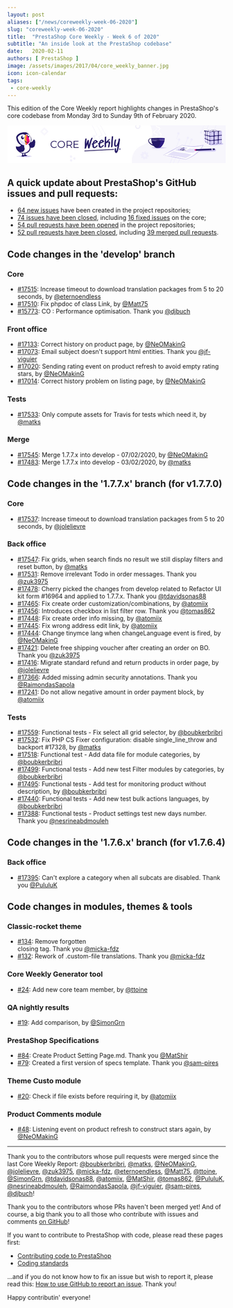 ```yaml
---
layout: post
aliases: ["/news/coreweekly-week-06-2020"]
slug: "coreweekly-week-06-2020"
title:  "PrestaShop Core Weekly - Week 6 of 2020"
subtitle: "An inside look at the PrestaShop codebase"
date:   2020-02-11
authors: [ PrestaShop ]
image: /assets/images/2017/04/core_weekly_banner.jpg
icon: icon-calendar
tags:
 - core-weekly
---
```


This edition of the Core Weekly report highlights changes in PrestaShop's core codebase from Monday 3rd to Sunday 9th of February 2020.

![Core Weekly banner](/assets/images/2018/12/banner-core-weekly.jpg)


## A quick update about PrestaShop's GitHub issues and pull requests:

- [64 new issues](https://github.com/search?q=org%3APrestaShop+is%3Apublic++-repo%3Aprestashop%2Fprestashop.github.io++is%3Aissue+created%3A2020-02-03..2020-02-09) have been created in the project repositories;
- [74 issues have been closed](https://github.com/search?q=org%3APrestaShop+is%3Apublic++-repo%3Aprestashop%2Fprestashop.github.io++is%3Aissue+closed%3A2020-02-03..2020-02-09), including [16 fixed issues](https://github.com/search?q=org%3APrestaShop+is%3Apublic++-repo%3Aprestashop%2Fprestashop.github.io++is%3Aissue+label%3Afixed+closed%3A2020-02-03..2020-02-09) on the core;
- [54 pull requests have been opened](https://github.com/search?q=org%3APrestaShop+is%3Apublic++-repo%3Aprestashop%2Fprestashop.github.io++is%3Apr+created%3A2020-02-03..2020-02-09) in the project repositories;
- [52 pull requests have been closed](https://github.com/search?q=org%3APrestaShop+is%3Apublic++-repo%3Aprestashop%2Fprestashop.github.io++is%3Apr+closed%3A2020-02-03..2020-02-09), including [39 merged pull requests](https://github.com/search?q=org%3APrestaShop+is%3Apublic++-repo%3Aprestashop%2Fprestashop.github.io++is%3Apr+merged%3A2020-02-03..2020-02-09).



## Code changes in the 'develop' branch


### Core
* [#17515](https://github.com/PrestaShop/PrestaShop/pull/17515): Increase timeout to download translation packages from 5 to 20 seconds, by [@eternoendless](https://github.com/eternoendless)
* [#17510](https://github.com/PrestaShop/PrestaShop/pull/17510): Fix phpdoc of class Link, by [@Matt75](https://github.com/Matt75)
* [#15773](https://github.com/PrestaShop/PrestaShop/pull/15773): CO : Performance optimisation. Thank you [@djbuch](https://github.com/djbuch)


### Front office
* [#17133](https://github.com/PrestaShop/PrestaShop/pull/17133): Correct history on product page, by [@NeOMakinG](https://github.com/NeOMakinG)
* [#17073](https://github.com/PrestaShop/PrestaShop/pull/17073): Email subject doesn't support html entities. Thank you [@jf-viguier](https://github.com/jf-viguier)
* [#17020](https://github.com/PrestaShop/PrestaShop/pull/17020): Sending rating event on product refresh to avoid empty rating stars, by [@NeOMakinG](https://github.com/NeOMakinG)
* [#17014](https://github.com/PrestaShop/PrestaShop/pull/17014): Correct history problem on listing page, by [@NeOMakinG](https://github.com/NeOMakinG)


### Tests
* [#17533](https://github.com/PrestaShop/PrestaShop/pull/17533): Only compute assets for Travis for tests which need it, by [@matks](https://github.com/matks)


### Merge
* [#17545](https://github.com/PrestaShop/PrestaShop/pull/17545): Merge 1.7.7.x into develop - 07/02/2020, by [@NeOMakinG](https://github.com/NeOMakinG)
* [#17483](https://github.com/PrestaShop/PrestaShop/pull/17483): Merge 1.7.7.x into develop - 03/02/2020, by [@matks](https://github.com/matks)


## Code changes in the '1.7.7.x' branch (for v1.7.7.0)


### Core
* [#17537](https://github.com/PrestaShop/PrestaShop/pull/17537): Increase timeout to download translation packages from 5 to 20 seconds, by [@jolelievre](https://github.com/jolelievre)


### Back office
* [#17547](https://github.com/PrestaShop/PrestaShop/pull/17547): Fix grids, when search finds no result we still display filters and reset button, by [@matks](https://github.com/matks)
* [#17531](https://github.com/PrestaShop/PrestaShop/pull/17531): Remove irrelevant Todo in order messages. Thank you [@zuk3975](https://github.com/zuk3975)
* [#17478](https://github.com/PrestaShop/PrestaShop/pull/17478): Cherry picked the changes from develop related to Refactor UI kit form #16964 and applied to 1.7.7.x. Thank you [@tdavidsonas88](https://github.com/tdavidsonas88)
* [#17465](https://github.com/PrestaShop/PrestaShop/pull/17465): Fix create order customization/combinations, by [@atomiix](https://github.com/atomiix)
* [#17456](https://github.com/PrestaShop/PrestaShop/pull/17456): Introduces checkbox in list filter row. Thank you [@tomas862](https://github.com/tomas862)
* [#17448](https://github.com/PrestaShop/PrestaShop/pull/17448): Fix create order info missing, by [@atomiix](https://github.com/atomiix)
* [#17445](https://github.com/PrestaShop/PrestaShop/pull/17445): Fix wrong address edit link, by [@atomiix](https://github.com/atomiix)
* [#17444](https://github.com/PrestaShop/PrestaShop/pull/17444): Change tinymce lang when changeLanguage event is fired, by [@NeOMakinG](https://github.com/NeOMakinG)
* [#17421](https://github.com/PrestaShop/PrestaShop/pull/17421): Delete free shipping voucher after creating an order on BO. Thank you [@zuk3975](https://github.com/zuk3975)
* [#17416](https://github.com/PrestaShop/PrestaShop/pull/17416): Migrate standard refund and return products in order page, by [@jolelievre](https://github.com/jolelievre)
* [#17366](https://github.com/PrestaShop/PrestaShop/pull/17366): Added missing admin security annotations. Thank you [@RaimondasSapola](https://github.com/RaimondasSapola)
* [#17241](https://github.com/PrestaShop/PrestaShop/pull/17241): Do not allow negative amount in order payment block, by [@atomiix](https://github.com/atomiix)


### Tests
* [#17559](https://github.com/PrestaShop/PrestaShop/pull/17559): Functional tests - Fix select all grid selector, by [@boubkerbribri](https://github.com/boubkerbribri)
* [#17532](https://github.com/PrestaShop/PrestaShop/pull/17532): Fix PHP CS Fixer configuration: disable single_line_throw and backport #17328, by [@matks](https://github.com/matks)
* [#17518](https://github.com/PrestaShop/PrestaShop/pull/17518): Functional test - Add data file for module categories, by [@boubkerbribri](https://github.com/boubkerbribri)
* [#17499](https://github.com/PrestaShop/PrestaShop/pull/17499): Functional tests - Add new test Filter modules by categories, by [@boubkerbribri](https://github.com/boubkerbribri)
* [#17495](https://github.com/PrestaShop/PrestaShop/pull/17495): Functional tests - Add test for monitoring product without description, by [@boubkerbribri](https://github.com/boubkerbribri)
* [#17440](https://github.com/PrestaShop/PrestaShop/pull/17440): Functional tests - Add new test bulk actions languages, by [@boubkerbribri](https://github.com/boubkerbribri)
* [#17388](https://github.com/PrestaShop/PrestaShop/pull/17388): Functional tests - Product settings test new days number. Thank you [@nesrineabdmouleh](https://github.com/nesrineabdmouleh)


## Code changes in the '1.7.6.x' branch (for v1.7.6.4)


### Back office
* [#17395](https://github.com/PrestaShop/PrestaShop/pull/17395): Can't explore a category when all subcats are disabled. Thank you [@PululuK](https://github.com/PululuK)


## Code changes in modules, themes & tools


### Classic-rocket theme
* [#134](https://github.com/PrestaShop/classic-rocket/pull/134): Remove forgotten </li> closing tag. Thank you [@micka-fdz](https://github.com/micka-fdz)
* [#132](https://github.com/PrestaShop/classic-rocket/pull/132): Rework of .custom-file translations. Thank you [@micka-fdz](https://github.com/micka-fdz)


### Core Weekly Generator tool
* [#24](https://github.com/PrestaShop/core-weekly-generator/pull/24): Add new core team member, by [@ttoine](https://github.com/ttoine)


### QA nightly results
* [#19](https://github.com/PrestaShop/QANightlyResults/pull/19): Add comparison, by [@SimonGrn](https://github.com/SimonGrn)


### PrestaShop Specifications
* [#84](https://github.com/PrestaShop/prestashop-specs/pull/84): Create Product Setting Page.md. Thank you [@MatShir](https://github.com/MatShir)
* [#79](https://github.com/PrestaShop/prestashop-specs/pull/79): Created a first version of specs template. Thank you [@sam-pires](https://github.com/sam-pires)


### Theme Custo module
* [#20](https://github.com/PrestaShop/ps_themecusto/pull/20): Check if file exists before requiring it, by [@atomiix](https://github.com/atomiix)


### Product Comments module
* [#48](https://github.com/PrestaShop/productcomments/pull/48): Listening event on product refresh to construct stars again, by [@NeOMakinG](https://github.com/NeOMakinG)


<hr />

Thank you to the contributors whose pull requests were merged since the last Core Weekly Report: [@boubkerbribri](https://github.com/boubkerbribri), [@matks](https://github.com/matks), [@NeOMakinG](https://github.com/NeOMakinG), [@jolelievre](https://github.com/jolelievre), [@zuk3975](https://github.com/zuk3975), [@micka-fdz](https://github.com/micka-fdz), [@eternoendless](https://github.com/eternoendless), [@Matt75](https://github.com/Matt75), [@ttoine](https://github.com/ttoine), [@SimonGrn](https://github.com/SimonGrn), [@tdavidsonas88](https://github.com/tdavidsonas88), [@atomiix](https://github.com/atomiix), [@MatShir](https://github.com/MatShir), [@tomas862](https://github.com/tomas862), [@PululuK](https://github.com/PululuK), [@nesrineabdmouleh](https://github.com/nesrineabdmouleh), [@RaimondasSapola](https://github.com/RaimondasSapola), [@jf-viguier](https://github.com/jf-viguier), [@sam-pires](https://github.com/sam-pires), [@djbuch](https://github.com/djbuch)!

Thank you to the contributors whose PRs haven't been merged yet! And of course, a big thank you to all those who contribute with issues and comments [on GitHub](https://github.com/PrestaShop/PrestaShop)!

If you want to contribute to PrestaShop with code, please read these pages first:

 * [Contributing code to PrestaShop](https://devdocs.prestashop.com/1.7/contribute/contribution-guidelines/)
 * [Coding standards](https://devdocs.prestashop.com/1.7/development/coding-standards/)

...and if you do not know how to fix an issue but wish to report it, please read this: [How to use GitHub to report an issue](https://devdocs.prestashop.com/1.7/contribute/contribute-reporting-issues/). Thank you!

Happy contributin' everyone!

